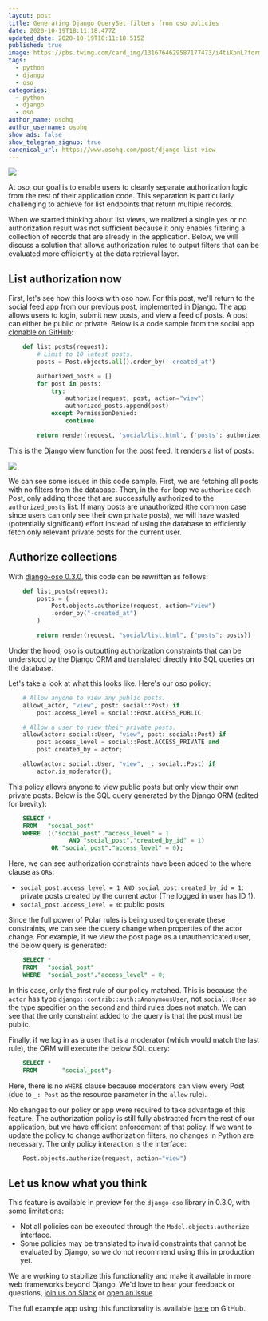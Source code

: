 ```yaml
---
layout: post
title: Generating Django QuerySet filters from oso policies
date: 2020-10-19T18:11:18.477Z
updated_date: 2020-10-19T18:11:18.515Z
published: true
image: https://pbs.twimg.com/card_img/1316764629587177473/i4tiKpnL?format=jpg&name=medium
tags:
  - python
  - django
  - oso
categories:
  - python
  - django
  - oso
author_name: osohq
author_username: osohq
show_ads: false
show_telegram_signup: true
canonical_url: https://www.osohq.com/post/django-list-view
---
```

![](https://pbs.twimg.com/card_img/1316764629587177473/i4tiKpnL?format=jpg&name=medium)

At oso, our goal is to enable users to cleanly separate authorization logic from the rest of their application code. This separation is particularly challenging to achieve for list endpoints that return multiple records.

When we started thinking about list views, we realized a single yes or no authorization result was not sufficient because it only enables filtering a collection of records that are already in the application. Below, we will discuss a solution that allows authorization rules to output filters that can be evaluated more efficiently at the data retrieval layer.

## List authorization now

First, let's see how this looks with oso now. For this post, we'll return to the social feed app from our [previous post](https://www.osohq.com/post/django-access-control), implemented in Django. The app allows users to login, submit new posts, and view a feed of posts. A post can either be public or private. Below is a code sample from the social app [clonable on GitHub](https://github.com/osohq/oso-social-django):

```python
    def list_posts(request):
        # Limit to 10 latest posts.
        posts = Post.objects.all().order_by('-created_at')

        authorized_posts = []
        for post in posts:
            try:
                authorize(request, post, action="view")
                authorized_posts.append(post)
            except PermissionDenied:
                continue

        return render(request, 'social/list.html', {'posts': authorized_posts})
```

This is the Django view function for the post feed. It renders a list of posts:

![](https://images.osohq.com/django-list-view/Draft%20926a9044929f4c28b5bfb0ed665de88a/Screen_Shot_2020-09-10_at_12.25.55_PM.png)

We can see some issues in this code sample. First, we are fetching all posts with no filters from the database. Then, in the `for` loop we `authorize` each Post, only adding those that are successfully authorized to the `authorized_posts` list. If many posts are unauthorized (the common case since users can only see their own private posts), we will have wasted (potentially significant) effort instead of using the database to efficiently fetch only relevant private posts for the current user.

## Authorize collections

With [django-oso 0.3.0](https://docs.osohq.com/using/frameworks/django.html), this code can be rewritten as follows:

```python
    def list_posts(request):
        posts = (
            Post.objects.authorize(request, action="view")
            .order_by("-created_at")
        )

        return render(request, "social/list.html", {"posts": posts})
```

Under the hood, oso is outputting authorization constraints that can be understood by the Django ORM and translated directly into SQL queries on the database.

Let's take a look at what this looks like. Here's our oso policy:

```python
    # Allow anyone to view any public posts.
    allow(_actor, "view", post: social::Post) if
        post.access_level = social::Post.ACCESS_PUBLIC;

    # Allow a user to view their private posts.
    allow(actor: social::User, "view", post: social::Post) if
        post.access_level = social::Post.ACCESS_PRIVATE and
        post.created_by = actor;

    allow(actor: social::User, "view", _: social::Post) if
        actor.is_moderator();
```

This policy allows anyone to view public posts but only view their own private posts. Below is the SQL query generated by the Django ORM (edited for brevity):

```sql
    SELECT *
    FROM   "social_post" 
    WHERE  (("social_post"."access_level" = 1 
                 AND "social_post"."created_by_id" = 1) 
            OR "social_post"."access_level" = 0);
```

Here, we can see authorization constraints have been added to the where clause as `OR`s:

*   `social_post.access_level = 1 AND social_post.created_by_id = 1`: private posts created by the current actor (The logged in user has ID 1).
*   `social_post.access_level = 0`: public posts

Since the full power of Polar rules is being used to generate these constraints, we can see the query change when properties of the actor change. For example, if we view the post page as a unauthenticated user, the below query is generated:

```sql
    SELECT *
    FROM   "social_post" 
    WHERE  "social_post"."access_level" = 0;
```

In this case, only the first rule of our policy matched. This is because the `actor` has type `django::contrib::auth::AnonymousUser`, not `social::User` so the type specifier on the second and third rules does not match. We can see that the only constraint added to the query is that the post must be public.

Finally, if we log in as a user that is a moderator (which would match the last rule), the ORM will execute the below SQL query:

```sql
    SELECT *
    FROM       "social_post";
```

Here, there is no `WHERE` clause because moderators can view every Post (due to `_: Post` as the resource parameter in the `allow` rule).

No changes to our policy or app were required to take advantage of this feature. The authorization policy is still fully abstracted from the rest of our application, but we have efficient enforcement of that policy. If we want to update the policy to change authorization filters, no changes in Python are necessary. The only policy interaction is the interface:

```python
    Post.objects.authorize(request, action="view")
```

## Let us know what you think

This feature is available in preview for the `django-oso` library in 0.3.0, with some limitations:

*   Not all policies can be executed through the `Model.objects.authorize` interface.
*   Some policies may be translated to invalid constraints that cannot be evaluated by Django, so we do not recommend using this in production yet.

We are working to stabilize this functionality and make it available in more web frameworks beyond Django. We'd love to hear your feedback or questions, [join us on Slack](http://join-slack.osohq.com/) or [open an issue](https://github.com/osohq/oso).

The full example app using this functionality is available [here](https://github.com/osohq/oso-social-django/tree/dhatch/partial) on GitHub.